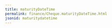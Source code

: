 ```yaml
---
title: maturityDateTime
permalink: finance/Cheque.maturityDateTime.html
jsonid: maturitydatetime
---
```


